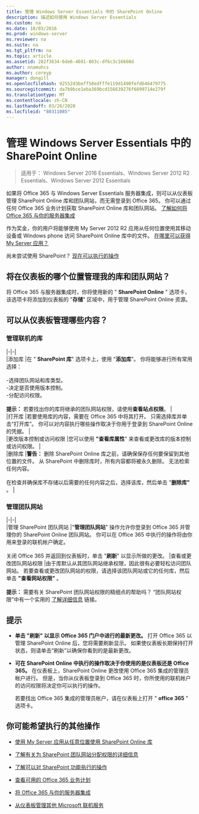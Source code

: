 ```yaml
---
title: 管理 Windows Server Essentials 中的 SharePoint Online
description: 描述如何使用 Windows Server Essentials
ms.custom: na
ms.date: 10/03/2016
ms.prod: windows-server
ms.reviewer: na
ms.suite: na
ms.tgt_pltfrm: na
ms.topic: article
ms.assetid: 282f3634-6de6-4691-803c-df6c3c16660d
author: nnamuhcs
ms.author: coreyp
manager: dongill
ms.openlocfilehash: 92552d3beff58edfffe119d1490fefd646479775
ms.sourcegitcommit: da7b9bce1eba369bcd156639276f6899714e279f
ms.translationtype: MT
ms.contentlocale: zh-CN
ms.lasthandoff: 03/26/2020
ms.locfileid: "80311085"
---
```

# <a name="manage-sharepoint-online-in-windows-server-essentials"></a>管理 Windows Server Essentials 中的 SharePoint Online

>适用于： Windows Server 2016 Essentials、Windows Server 2012 R2 Essentials、Windows Server 2012 Essentials

如果将 Office 365 与 Windows Server Essentials 服务器集成，则可以从仪表板管理 SharePoint Online 库和团队网站，而无需登录到 Office 365。 你可以通过任何 Office 365 业务计划获取 SharePoint Online 库和团队网站。 [了解如何将 Office 365 与你的服务器集成](Manage-Office-365-in-Windows-Server-Essentials.md)  
  
 作为奖金，你的用户将能够使用 My Server 2012 R2 应用从任何位置使用其移动设备或 Windows phone 访问 SharePoint Online 库中的文件。 [在哪里可以获得 My Server 应用？](../use/Use-the-My-Server-App-to-Connect-to-Windows-Server-Essentials.md)  
  
 尚未尝试使用 SharePoint？ [现在可以执行的操作](https://office.microsoft.com/office365-sharepoint-online-enterprise-help/get-started-with-sharepoint-2013-HA102772778.aspx)  
  
## <a name="where-on-the-dashboard-will-i-manage-my-libraries-and-team-sites"></a>将在仪表板的哪个位置管理我的库和团队网站？  
 将 Office 365 与服务器集成时，你将使用新的 " **SharePoint Online** " 选项卡，该选项卡将添加到仪表板的 "**存储**" 区域中，用于管理 SharePoint Online 资源。  

  
## <a name="what-can-i-manage-from-the-dashboard"></a>可以从仪表板管理哪些内容？  
  
### <a name="manage-your-online-libraries"></a>管理联机的库  
   
|-|-|  
|添加库 |在 " **SharePoint 库**" 选项卡上，使用 "**添加库**"。 你将能够进行所有常用选择：<br /><br /> -选择团队网站和库类型。<br />-决定是否使用版本控制。<br />-分配访问权限。<br /><br /> **提示：** 若要找出你的库将继承的团队网站权限，请使用**查看站点权限**。 |  
|打开库 |若要使用库的内容，需要在 Office 365 中将其打开。 只需选择库并单击“打开库”。 你可以对内容执行哪些操作取决于你用于登录到 SharePoint Online 的凭据。 |  
|更改版本控制或访问权限 |您可以使用 **"查看库属性**" 来查看或更改库的版本控制或访问权限。 |  
|删除库 |**警告：** 删除 SharePoint Online 库之前，请确保保存任何要保留到其他位置的文件。 从 SharePoint 中删除库时，所有内容都将被永久删除。 无法检索任何内容。<br /><br /> 在检查并确保库不存储以后需要的任何内容之后，选择该库，然后单击 "**删除库"** 。 |  
  
### <a name="manage-your-team-sites"></a>管理团队网站  
 
|-|-|  
|管理 SharePoint 团队网站 |"**管理团队网站**" 操作允许你登录到 Office 365 并管理你的 SharePoint Online 团队网站。 你可以在 Office 365 中执行的操作将由你用来登录的联机帐户确定。<br /><br /> 关闭 Office 365 并返回到仪表板时，单击 "**刷新**" 以显示所做的更改。 |查看或更改团队网站权限 |由于库默认从其团队网站继承权限，因此很有必要轻松访问团队网站。 若要查看或更改团队网站的权限，请选择该团队网站或它的任何库，然后单击 **"查看网站权限"** 。<br /><br /> **提示：** 需要有关 SharePoint 团队网站权限的精细点的帮助吗？ “团队网站权限”中有一个实用的 [了解详细信息](https://office.microsoft.com/office365-sharepoint-online-enterprise-help/introduction-control-user-access-with-permissions-HA102771919.aspx?CTT=5&origin=HA102771924) 链接。  
  
## <a name="tips"></a>提示  
  
-   **单击 "刷新" 以显示 Office 365 门户中进行的最新更改。** 打开 Office 365 以管理 SharePoint Online 后，您将需要刷新显示。 如果使仪表板长期保持打开状态，则请单击“刷新”以确保你看到的是最新更改。  
  
-   **可在 SharePoint Online 中执行的操作取决于你使用的是仪表板还是 Office 365。** 在仪表板上，SharePoint Online 更改使用 Office 365 集成的管理员帐户进行。 但是，当你从仪表板登录到 Office 365 时，你所使用的联机帐户的访问权限将决定你可以执行的操作。  
  
     若要找出 Office 365 集成的管理员帐户，请在仪表板上打开 " **office 365** " 选项卡。  
  
## <a name="other-things-you-might-want-to-do"></a>你可能希望执行的其他操作  
  
-   [使用 My Server 应用从任意位置使用 SharePoint Online 库](../use/Use-the-My-Server-App-to-Connect-to-Windows-Server-Essentials.md)  
  
-   [了解有关为 SharePoint 团队网站分配权限的详细信息](https://office.microsoft.com/office365-sharepoint-online-enterprise-help/introduction-control-user-access-with-permissions-HA102771919.aspx?CTT=5&origin=HA102771924)  
  
-   [了解可以对 SharePoint 功能执行的操作](https://office.microsoft.com/office365-sharepoint-online-enterprise-help/get-started-with-sharepoint-2013-HA102772778.aspx)  
  
-   [查看可用的 Office 365 业务计划](https://office.microsoft.com/business/compare-office-365-for-business-plans-FX102918419.aspx?CR_CC=200061904&WT.srch=1&WT.mc_ID=PS_bing_O365Comm_what-is-office-365-for_Text)  
  
-   [将 Office 365 与你的服务器集成](Manage-Office-365-in-Windows-Server-Essentials.md)  
  
-   [从仪表板管理其他 Microsoft 联机服务](Manage-Microsoft-Online-Services-in-Windows-Server-Essentials.md)
